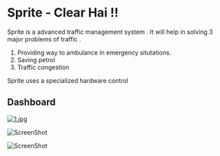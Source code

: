 # Sprite - Clear Hai !!

Sprite  is a advanced traffic management system . It will help in solving 3 major problems of traffic .
1. Providing way to ambulance in emergency situtations.
2. Saving petrol
3. Traffic congestion

Sprite uses a specialized hardware control 




## Dashboard
[![1.jpg](https://s8.postimg.org/ss662n2hx/image.jpg)](https://postimg.org/image/3m57vt17l/)


![ScreenShot](https://raw.githubusercontent.com/daVincere/AngelHack2017/master/3.JPG)


![ScreenShot](https://raw.githubusercontent.com/daVincere/AngelHack2017/master/4.JPG)
